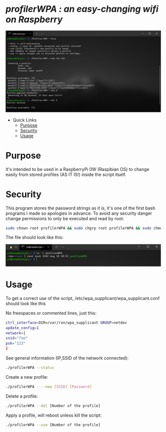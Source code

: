 # ***profilerWPA*** *: an easy-changing wifi on Raspberry*

![IMG](.screenshots/sst.png)

- Quick Links
    - [Purpose](#purpose)
    - [Security](#security)
    - [Usage](#usage)

# Purpose
It's intended to be used in a RaspberryPi 0W (Raspibian OS) to change easily from stored profiles (AS IT IS!) inside the script itself. 

# Security 
This program stores the password strings as it is, it's one of the first bash programs I made so apologies in advance. 
To avoid any security danger change permissions to only be executed and read by root:
```bash
sudo chown root profilerWPA && sudo chgrp root profilerWPA && sudo chmod 700 profilerWPA
```
The file should look like this: 

![IMG2](.screenshots/sst2.png)

# Usage
To get a correct use of the script, /etc/wpa_supplicant/wpa_supplicant.conf should look like this

No freespaces or commented lines, just this: 
```bash
ctrl_interface=DIR=/var/run/wpa_supplicant GROUP=netdev
update_config=1
network={
ssid="foo"
psk="123"
}
```
See general information (IP,SSID of the network connected):
```bash
./profilerWPA --status
```
Create a new profile:
```bash
./profilerWPA ----new [SSID] [Password]
```
Delete a profile:
```bash
./profilerWPA --del [Number of the profile]
```
Apply a profile, will reboot unless kill the script:
```bash
./profilerWPA --use [Number of the profile]
```

